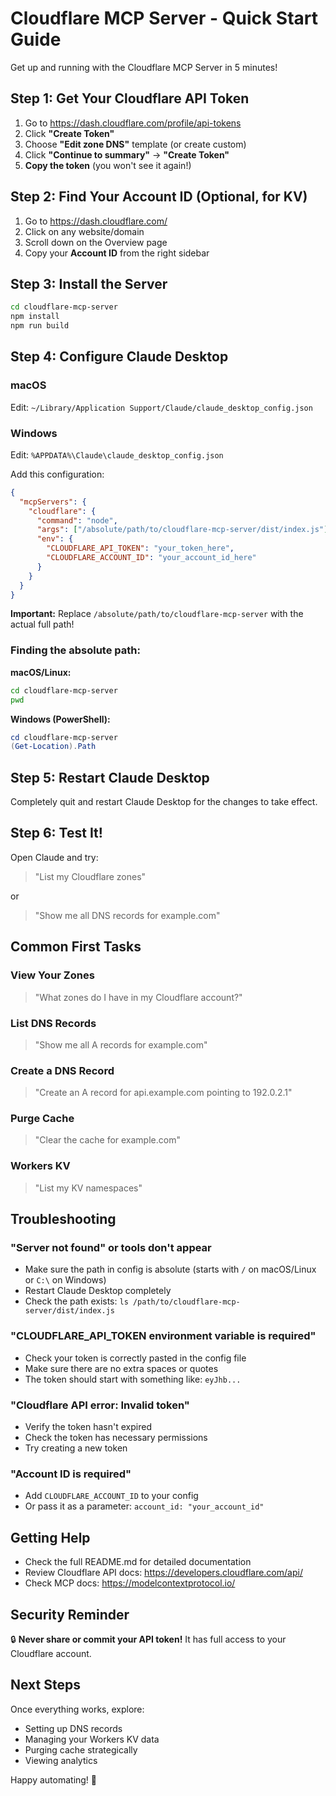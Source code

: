 # Cloudflare MCP Server - Quick Start Guide

Get up and running with the Cloudflare MCP Server in 5 minutes!

## Step 1: Get Your Cloudflare API Token

1. Go to https://dash.cloudflare.com/profile/api-tokens
2. Click **"Create Token"**
3. Choose **"Edit zone DNS"** template (or create custom)
4. Click **"Continue to summary"** → **"Create Token"**
5. **Copy the token** (you won't see it again!)

## Step 2: Find Your Account ID (Optional, for KV)

1. Go to https://dash.cloudflare.com/
2. Click on any website/domain
3. Scroll down on the Overview page
4. Copy your **Account ID** from the right sidebar

## Step 3: Install the Server

```bash
cd cloudflare-mcp-server
npm install
npm run build
```

## Step 4: Configure Claude Desktop

### macOS
Edit: `~/Library/Application Support/Claude/claude_desktop_config.json`

### Windows
Edit: `%APPDATA%\Claude\claude_desktop_config.json`

Add this configuration:

```json
{
  "mcpServers": {
    "cloudflare": {
      "command": "node",
      "args": ["/absolute/path/to/cloudflare-mcp-server/dist/index.js"],
      "env": {
        "CLOUDFLARE_API_TOKEN": "your_token_here",
        "CLOUDFLARE_ACCOUNT_ID": "your_account_id_here"
      }
    }
  }
}
```

**Important:** Replace `/absolute/path/to/cloudflare-mcp-server` with the actual full path!

### Finding the absolute path:

**macOS/Linux:**
```bash
cd cloudflare-mcp-server
pwd
```

**Windows (PowerShell):**
```powershell
cd cloudflare-mcp-server
(Get-Location).Path
```

## Step 5: Restart Claude Desktop

Completely quit and restart Claude Desktop for the changes to take effect.

## Step 6: Test It!

Open Claude and try:

> "List my Cloudflare zones"

or

> "Show me all DNS records for example.com"

## Common First Tasks

### View Your Zones
> "What zones do I have in my Cloudflare account?"

### List DNS Records
> "Show me all A records for example.com"

### Create a DNS Record
> "Create an A record for api.example.com pointing to 192.0.2.1"

### Purge Cache
> "Clear the cache for example.com"

### Workers KV
> "List my KV namespaces"

## Troubleshooting

### "Server not found" or tools don't appear
- Make sure the path in config is absolute (starts with `/` on macOS/Linux or `C:\` on Windows)
- Restart Claude Desktop completely
- Check the path exists: `ls /path/to/cloudflare-mcp-server/dist/index.js`

### "CLOUDFLARE_API_TOKEN environment variable is required"
- Check your token is correctly pasted in the config file
- Make sure there are no extra spaces or quotes
- The token should start with something like: `eyJhb...`

### "Cloudflare API error: Invalid token"
- Verify the token hasn't expired
- Check the token has necessary permissions
- Try creating a new token

### "Account ID is required"
- Add `CLOUDFLARE_ACCOUNT_ID` to your config
- Or pass it as a parameter: `account_id: "your_account_id"`

## Getting Help

- Check the full README.md for detailed documentation
- Review Cloudflare API docs: https://developers.cloudflare.com/api/
- Check MCP docs: https://modelcontextprotocol.io/

## Security Reminder

🔒 **Never share or commit your API token!** It has full access to your Cloudflare account.

## Next Steps

Once everything works, explore:
- Setting up DNS records
- Managing your Workers KV data
- Purging cache strategically
- Viewing analytics

Happy automating! 🚀
